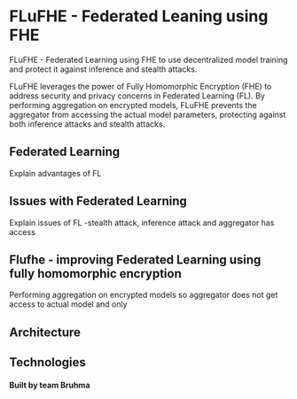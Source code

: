 # FLuFHE - Federated Leaning using FHE
FLuFHE - Federated Learning using FHE to use decentralized model training and protect it against inference and stealth attacks.

FLuFHE leverages the power of Fully Homomorphic Encryption (FHE) to address security and privacy concerns in Federated Learning (FL). By performing aggregation on encrypted models, FLuFHE prevents the aggregator from accessing the actual model parameters, protecting against both inference attacks and stealth attacks.

## Federated Learning 
Explain advantages of FL

## Issues with Federated Learning
Explain issues of FL -stealth attack, inference attack and aggregator has access

## Flufhe - improving Federated Learning using fully homomorphic encryption
Performing aggregation on encrypted models so aggregator does not get access to actual model and only 

## Architecture

## Technologies

#### Built by team Bruhma 
